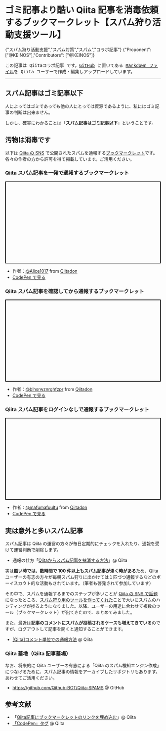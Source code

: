 # ゴミ記事より酷い Qiita 記事を消毒依頼するブックマークレット【スパム狩り活動支援ツール】

{"スパム狩り活動支援","スパム対策","スパム","コラボ記事"}
{"Proponent":["@KEINOS"],"Contributors": ["@KEINOS"]}

<kbd>この記事は Qiitaコラボ記事 です。[GitHub](https://github.com/Qithub-BOT/Qiita-items) に置いてある [Markdown ファイル](https://github.com/Qithub-BOT/Qiita-items/blob/master/9aac4aabf70112b731ba.md)を Qiita ユーザーで作成・編集しアップロードしています。</kbd>

---

## スパム記事はゴミ記事以下

人によってはゴミであっても他の人にとっては資源であるように、私にはゴミ記事の判断は出来ません。

しかし、確実にわかることは「**スパム記事はゴミ記事以下**」ということです。

## 汚物は消毒です

以下は [Qiita の SNS](https://blog.qiita.com/161193715974-2/) で公開されたスパムを通報する[ブックマークレット](https://www.google.com/search?q=site:qiita.com+%E3%83%96%E3%83%83%E3%82%AF%E3%83%9E%E3%83%BC%E3%82%AF%E3%83%AC%E3%83%83%E3%83%88%E3%81%A8%E3%81%AF)です。各々の作者の方から許可を得て掲載しています。ご活用ください。

### Qiita スパム記事を一発で通報するブックマークレット

<p class="codepen" data-height="265" data-theme-id="0" data-default-tab="html,result" data-user="KEINOS" data-slug-hash="KErbPp" style="height: 265px; box-sizing: border-box; display: flex; align-items: center; justify-content: center; border: 2px solid black; margin: 1em 0; padding: 1em;" data-pen-title="Qiitaのスパム記事を一発通報"></p>
<script async src="https://static.codepen.io/assets/embed/ei.js"></script>

- 作者：[@Alice1017](https://qiita.com/Alice1017) from [Qiitadon](https://qiitadon.com/@alice1017/100710242497017014)
- [CodePen で見る](https://codepen.io/KEINOS/pen/KErbPp/)

### Qiita スパム記事を確認してから通報するブックマークレット

<p class="codepen" data-height="265" data-theme-id="0" data-default-tab="html,result" data-user="KEINOS" data-slug-hash="gEQZqb" style="height: 265px; box-sizing: border-box; display: flex; align-items: center; justify-content: center; border: 2px solid black; margin: 1em 0; padding: 1em;" data-pen-title="Qiitaのスパム記事を確認して通報するブックマークレット"></p>
<script async src="https://static.codepen.io/assets/embed/ei.js"></script>

- 作者：[@blhsrwznrghfzpr](https://qiita.com/blhsrwznrghfzpr) from [Qiitadon](https://qiitadon.com/@blhsrwznrghfzpr/100710535422358164)
- [CodePen で見る](https://codepen.io/KEINOS/pen/gEQZqb/)

### Qiita スパム記事をログインなしで通報するブックマークレット

<p class="codepen" data-height="265" data-theme-id="0" data-default-tab="html,result" data-user="KEINOS" data-slug-hash="zbMygL" style="height: 265px; box-sizing: border-box; display: flex; align-items: center; justify-content: center; border: 2px solid black; margin: 1em 0; padding: 1em;" data-pen-title="Qiitaのｽﾊﾟﾑ記事をﾛｸﾞｲﾝなしで通報するﾌﾞｯｸﾏｰｸﾚｯﾄ"></p>
<script async src="https://static.codepen.io/assets/embed/ei.js"></script>

- 作者：[@mafumafuultu](https://qiita.com/mafumafuultu) from [Qiitadon](https://qiitadon.com/@mafumafuultu/100710392984850399)
- [CodePen で見る](https://codepen.io/KEINOS/pen/zbMygL/)

## 実は意外と多いスパム記事

スパム記事は Qiita の運営の方々が毎日定期的にチェックを入れたり、通報を受けて運営判断で削除します。

- 通報の仕方「[Qiitaからスパム記事を抹消する方法](https://qiita.com/Gaccho/items/20babe5db950b084f176)」@ Qiita 

実は**酷い時では、数時間で 100 件以上もスパム記事が湧く時がある**ため、Qiita ユーザーの有志の方々が毎朝スパム狩りに出かけては１匹づつ通報するなどのボーイスカウト的な活動もされています。（筆者も啓発されて参加しています）

その中で、スパムを通報するまでのステップが多いことが [Qiita の SNS で話題](https://qiitadon.com/tags/qiita%E3%82%B9%E3%83%91%E3%83%A0%E5%AF%BE%E7%AD%96%E3%81%AE%E8%80%83%E5%AF%9F)になったところ、[スパム狩り用のツールを作ってくれた](https://qiitadon.com/@alice1017/100710242497017014)ことで大いにスパムのハンティングが捗るようになりました。以降、ユーザーの用途に合わせて複数のツール（ブックマークレット）が出てきたので、まとめてみました。

また、最近は**記事のコメントにスパムが投稿されるケースも増えてきている**のですが、ログアウトして記事を開くと通知することができます。

- [[Qiita]コメント単位での通報方法](https://qiita.com/tommy_aka_jps/items/7c3ef5efada5d51ac626) @ Qiita

### Qiita 墓地（Qiita 記事墓場）

なお、将来的に Qiita ユーザーの有志による「Qiita のスパム検知エンジン作成」につなげるために、スパム記事の情報をアーカイブしたリポジトリもあります。あわせてご活用ください。

- https://github.com/Qithub-BOT/Qiita-SPAMS @ GitHub

## 参考文献

- 「[Qiita記事にブックマークレットのリンクを埋め込む](https://qiita.com/hidao/items/807717ee1b61ed804853)」@ Qiita
- [「CodePen」タグ](https://qiita.com/tags/codepen) @ Qiita
